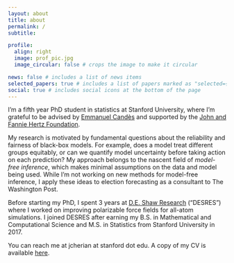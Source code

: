 ```yaml
---
layout: about
title: about
permalink: /
subtitle:

profile:
  align: right
  image: prof_pic.jpg
  image_circular: false # crops the image to make it circular

news: false # includes a list of news items
selected_papers: true # includes a list of papers marked as "selected={true}"
social: true # includes social icons at the bottom of the page
---
```


I’m a fifth year PhD student in statistics at Stanford University, where I’m grateful to be advised by [Emmanuel Candès](https://candes.su.domains) and supported by the [John and Fannie Hertz Foundation](https://www.hertzfoundation.org). 

My research is motivated by fundamental questions about the reliability and fairness of black-box models. For example, does a model treat different groups equitably, or can we quantify model uncertainty before taking action on each prediction? My approach belongs to the nascent field of _model-free inference_, which makes minimal assumptions on the data and model being used. While I’m not working on new methods for model-free inference, I apply these ideas to election forecasting as a consultant to The Washington Post.

Before starting my PhD, I spent 3 years at [D.E. Shaw Research](https://www.deshawresearch.com) (“DESRES”) where I worked on improving polarizable force fields for all-atom simulations. I joined DESRES after earning my B.S. in Mathematical and Computational Science and M.S. in Statistics from Stanford University in 2017.

You can reach me at jcherian at stanford dot edu. A copy of my CV is available [here](https://jjcherian.github.io/assets/pdf/cv_dec24_norefs.pdf).

